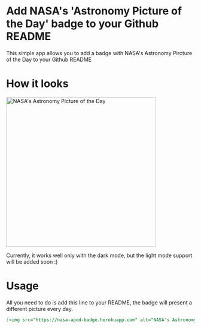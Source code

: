 # Add NASA's 'Astronomy Picture of the Day' badge to your Github README

This simple app allows you to add a badge with NASA's Astronomy Pircture of the Day to your Github README

# How it looks

[<img src="https://nasa-apod-badge.herokuapp.com" alt="NASA's Astronomy Picture of the Day" width="400" />](https://apod.nasa.gov/apod/astropix.html)

Currently, it works well only with the dark mode, but the light mode support will be added soon :) 

# Usage

All you need to do is add this line to your README, the badge will present a different picture every day.

```md
[<img src="https://nasa-apod-badge.herokuapp.com" alt="NASA's Astronomy Picture of the Day" width="400" />](https://apod.nasa.gov/apod/astropix.html)
```
